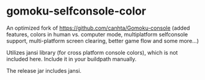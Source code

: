 # gomoku-selfconsole-color
An optimized fork of https://github.com/canhta/Gomoku-console (added features, colors in human vs. computer mode, multiplatform selfconsole support, multi-platform screen clearing, better game flow and some more...)

Utilizes jansi library (for cross platform console colors), which is not included here. Include it in your buildpath manually.

The release jar includes jansi.
